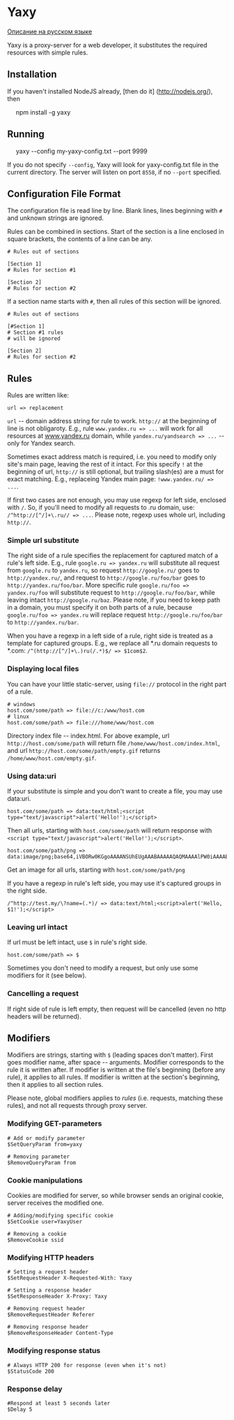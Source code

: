 # Yaxy

[Описание на русском языке](readme_ru.md)

Yaxy is a proxy-server for a web developer, it substitutes the required resources with simple rules.

## Installation

If you haven't installed NodeJS already, [then do it] (http://nodejs.org/), then

     npm install -g yaxy

## Running

     yaxy --config my-yaxy-config.txt --port 9999

If you do not specify `--config`, Yaxy will look for yaxy-config.txt file in the current directory. The server will listen on port `8558`, if no `--port` specified.

## Configuration File Format

The configuration file is read line by line. Blank lines, lines beginning with `#` and unknown strings are ignored.

Rules can be combined in sections. Start of the section is a line enclosed in square brackets, the contents of a line can be any.

    # Rules out of sections

    [Section 1]
    # Rules for section #1

    [Section 2]
    # Rules for section #2

If a section name starts with `#`, then all rules of this section will be ignored.

    # Rules out of sections

    [#Section 1]
    # Section #1 rules
    # will be ignored

    [Section 2]
    # Rules for section #2

## Rules

Rules are written like:

    url => replacement

`url` -- domain address string for rule to work. `http://` at the beginning of line is not obligaroty. E.g., rule `www.yandex.ru => ...` will work for all resources at www.yandex.ru domain, while `yandex.ru/yandsearch => ...` -- only for Yandex search.

Sometimes exact address match is required, i.e. you need to modify only site's main page, leaving the rest of it intact. For this specify `!` at the beginning of url, `http://` is still optional, but trailing slash(es) are a must for exact matching. E.g., replaceing Yandex main page:  `!www.yandex.ru/ => ...`.


If first two cases are not enough, you may use regexp for left side, enclosed with `/`. So, if you'll need to modify all requests to .ru domain, use:  `/^http://[^/]+\.ru// => ...`. Please note, regexp uses whole url, including `http://`.

### Simple url substitute

The right side of a rule specifies the replacement for captured match of a rule's left side. E.g., rule `google.ru => yandex.ru` will substitute all request from `google.ru` to `yandex.ru`, so request `http://google.ru/` goes to `http://yandex.ru/`, and request to `http://google.ru/foo/bar` goes to `http://yandex.ru/foo/bar`.
More specific rule `google.ru/foo => yandex.ru/foo` will substitute request to `http://google.ru/foo/bar`, while leaving intact `http://google.ru/baz`. Please note, if you need to keep path in a domain, you must specify it on both parts of a rule, because `google.ru/foo => yandex.ru` will replace request `http://google.ru/foo/bar` to `http://yandex.ru/bar`.

When you have a regexp in a left side of a rule, right side is treated as a template for captured groups. E.g., we replace all *.ru domain requests to *.com: `/^(http://[^/]+\.)ru(/.*)$/ => $1com$2`.

### Displaying local files

You can have your little static-server, using `file://` protocol in the right part of a rule.

    # windows
    host.com/some/path => file://c:/www/host.com
    # linux
    host.com/some/path => file:///home/www/host.com

Directory index file -- index.html. For above example, url `http://host.com/some/path` will return file `/home/www/host.com/index.html`, and url `http://host.com/some/path/empty.gif` returns `/home/www/host.com/empty.gif`.

### Using data:uri

If your substitute is simple and you don't want to create a file, you may use data:uri.

    host.com/some/path => data:text/html;<script type="text/javascript">alert('Hello!');</script>

Then all urls, starting with `host.com/some/path` will return response with `<script type="text/javascript">alert('Hello!');</script>`.

    host.com/some/path/png => data:image/png;base64,iVBORw0KGgoAAAANSUhEUgAAABAAAAAQAQMAAAAlPW0iAAAABlBMVEUAAAD///+l2Z/dAAAAM0lEQVR4nGP4/5/h/1+G/58ZDrAz3D/McH8yw83NDDeNGe4Ug9C9zwz3gVLMDA/A6P9/AFGGFyjOXZtQAAAAAElFTkSuQmCC

Get an image for all urls, starting with `host.com/some/path/png`

If you have a regexp in rule's left side, you may use it's captured groups in the right side.

    /^http://test.my/\?name=(.*)/ => data:text/html;<script>alert('Hello, $1!');</script>

### Leaving url intact

If url must be left intact, use `$` in rule's right side.

    host.com/some/path => $

Sometimes you don't need to modify a request, but only use some modifiers for it (see below).

### Cancelling a request

If right side of rule is left empty, then request will be cancelled (even no http headers will be returned).

## Modifiers

Modifiers are strings, starting with `$` (leading spaces don't matter). First goes modifier name, after space -- arguments. Modifier corresponds to the rule it is written after. If modifier is written at the file's beginning (before any rule), it applies to all rules. If modifier is written at the section's beginning, then it applies to all section rules.

Please note, global modifiers applies to *rules* (i.e. requests, matching these rules), and not all requests through proxy server.

### Modifying GET-parameters

    # Add or modify parameter
    $SetQueryParam from=yaxy

    # Removing parameter
    $RemoveQueryParam from

### Cookie manipulations

Cookies are modified for server, so while browser sends an original cookie, server receives the modified one.

    # Adding/modifying specific cookie
    $SetCookie user=YaxyUser

    # Removing a cookie
    $RemoveCookie ssid

### Modifying HTTP headers

    # Setting a request header
    $SetRequestHeader X-Requested-With: Yaxy

    # Setting a response header
    $SetResponseHeader X-Proxy: Yaxy

    # Removing request header
    $RemoveRequestHeader Referer

    # Removing response header
    $RemoveResponseHeader Content-Type

### Modifying response status

    # Always HTTP 200 for response (even when it's not)
    $StatusCode 200

### Response delay

    #Respond at least 5 seconds later
    $Delay 5
